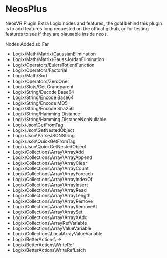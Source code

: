 # NeosPlus
NeosVR Plugin Extra Logix nodes and features, the goal behind this plugin is to add features long requested on the offical github,
or for testing features to see if they are plausable inside neos.

Nodes Added so Far
- Logix/Math/Matrix/GaussianElimination
- Logix/Math/Matrix/GaussJordanElimination
- Logix/Operators/EulersTotientFunction
- Logix/Operators/Factorial
- Logix/Math/Sort
- Logix/Operators/ZeroOneI
- Logix/Slots/Get Grandparent
- Logix/String/Decode Base64
- Logix/String/Encode Base64
- Logix/String/Encode MD5
- Logix/String/Encode Sha256
- Logix/String/Hamming Distance
- Logix/String/Hamming DistanceNonNullable
- Logix\Json\GetFromTag
- Logix\Json\GetNestedObject
- Logix\Json\ParseJSONString
- Logix\Json\QuickGetFromTag
- Logix\Json\QuickGetNestedObject
- Logix\Collections\Array\ArrayAdd
- Logix\Collections\Array\ArrayAppend
- Logix\Collections\Array\ArrayClear
- Logix\Collections\Array\ArrayCount
- Logix\Collections\Array\ArrayForeach
- Logix\Collections\Array\ArrayIndexOf
- Logix\Collections\Array\ArrayInsert
- Logix\Collections\Array\ArrayRead
- Logix\Collections\Array\ArrayLength
- Logix\Collections\Array\ArrayRemove
- Logix\Collections\Array\ArrayRemoveAt
- Logix\Collections\Array\ArraySet
- Logix\Collections\Array\ArrayXAdd
- Logix\Collections\ArrayRefVariable
- Logix\Collections\ArrayValueVariable
- Logix\Collections\LocalArrayValueVariable
- Logix\BetterActions\ ->
- Logix\BetterActions\WriteRef
- Logix\BetterActions\WriteRefLatch

